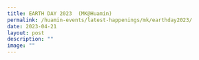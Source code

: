```yaml
---
title: EARTH DAY 2023  (MK@Huamin)
permalink: /huamin-events/latest-happenings/mk/earthday2023/
date: 2023-04-21
layout: post
description: ""
image: ""
---
```

